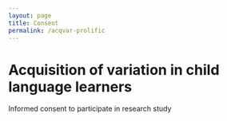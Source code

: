 ```yaml
---
layout: page
title: Consent
permalink: /acqvar-prolific
---
```


# Acquisition of variation in child language learners
Informed consent to participate in research study

